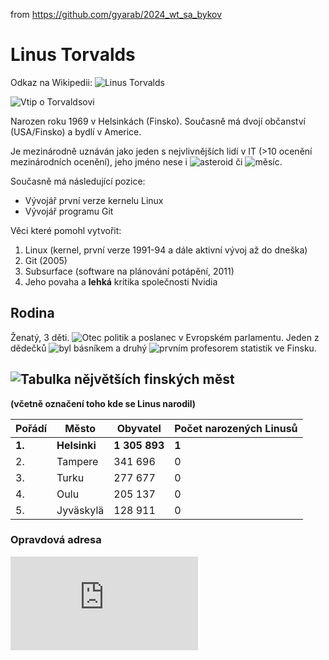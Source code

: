 from <https://github.com/gyarab/2024_wt_sa_bykov>

# Linus Torvalds

Odkaz na Wikipedii: ![Linus Torvalds](https://en.wikipedia.org/wiki/Linus_Torvalds)

![Vtip o Torvaldsovi](https://preview.redd.it/omxbvvlt3lo01.jpg?auto=webp&s=b3e88a0ec121f182d120a19b69f6680f3bd3d694)

Narozen roku 1969 v Helsinkách (Finsko). Současně má dvojí občanství (USA/Finsko) a bydlí v Americe.

Je mezinárodně uznáván jako jeden s nejvlivnějších lidí v IT (>10 ocenění mezinárodních ocenění), jeho jméno nese i ![asteroid](https://en.wikipedia.org/wiki/List_of_minor_planets:_9001%E2%80%9310000#793) či ![měsíc](https://en.wikipedia.org/wiki/Linus_(moon)).

Současně má následující pozice:
- Vývojář první verze kernelu Linux
- Vývojář programu Git

Věci které pomohl vytvořit:
1. Linux (kernel, první verze 1991-94 a dále aktivní vývoj až do dneška)
2. Git (2005)
3. Subsurface (software na plánování potápění, 2011)
4. Jeho povaha a **lehká** kritika společnosti Nvidia

## Rodina 
Ženatý, 3 děti. ![Otec politik a poslanec v Evropském parlamentu](https://en.wikipedia.org/wiki/Nils_Torvalds). 
Jeden z dědečků ![byl básníkem](https://en.wikipedia.org/wiki/Ole_Torvalds) a druhý ![prvním profesorem statistik ve Finsku](https://en.wikipedia.org/wiki/Leo_T%C3%B6rnqvist).

## ![Tabulka nějvětších finských měst](https://en.wikipedia.org/wiki/List_of_urban_areas_in_Finland_by_population)
__(včetně označení toho kde se Linus narodil)__

|Pořádí|Město|Obyvatel|Počet narozených Linusů
|------|-----|--------|-----------------------|
|**1.**|**Helsinki**|**1 305 893**|**1**|
|2.|Tampere|341 696|0|
|3.|Turku|277 677|0|
|4.|Oulu|205 137|0|
|5.|Jyväskylä|128 911|0|

### Opravdová adresa
![link](https://github.com/gyarab/2024_wt_sa_bykov/blob/main/webtech/13sep-hw/LINUSTORVALDS.md)
